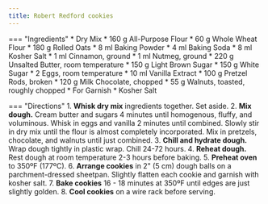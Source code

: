 ```yaml
---
title: Robert Redford cookies
---
```

=== "Ingredients"
    * Dry Mix
        * 160 g All-Purpose Flour
        * 60 g Whole Wheat Flour
        * 180 g Rolled Oats
        * 8 ml Baking Powder
        * 4 ml Baking Soda
        * 8 ml Kosher Salt
        * 1 ml Cinnamon, ground
        * 1 ml Nutmeg, ground
    * 220 g Unsalted Butter, room temperature
    * 150 g Light Brown Sugar
    * 150 g White Sugar
    * 2 Eggs, room temperature
    * 10 ml Vanilla Extract
    * 100 g Pretzel Rods, broken
    * 120 g Milk Chocolate, chopped
    * 55 g Walnuts, toasted, roughly chopped
    * For Garnish
        * Kosher Salt

=== "Directions"
    1. **Whisk dry mix** ingredients together. Set aside.
    2. **Mix dough.** Cream butter and sugars 4 minutes until homogenous, fluffy, and voluminous. Whisk in eggs and vanilla 2 minutes until combined. Slowly stir in dry mix until the flour is almost completely incorporated. Mix in pretzels, chocolate, and walnuts until just combined.
    3. **Chill and hydrate dough.** Wrap dough tightly in plastic wrap. Chill 24-72 hours.
    4. **Reheat dough.** Rest dough at room temperature 2-3 hours before baking.
    5. **Preheat oven** to 350ºF (177ºC).
    6. **Arrange cookies** in 2" (5 cm) dough balls on a parchment-dressed sheetpan. Slightly flatten each cookie and garnish with kosher salt.
    7. **Bake cookies** 16 - 18 minutes at 350ºF until edges are just slightly golden.
    8. **Cool cookies** on a wire rack before serving.

[^1]: {{ cite.ludwinski_sister_pie }} Accessed February 2020.

